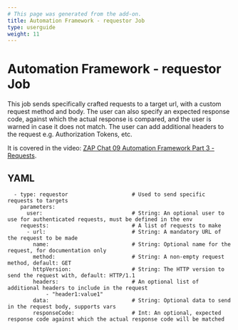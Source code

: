 ```yaml
---
# This page was generated from the add-on.
title: Automation Framework - requestor Job
type: userguide
weight: 11
---
```


# Automation Framework - requestor Job

This job sends specifically crafted requests to a target url, with a custom request method and body. The user can also specify an expected response code, against which the actual response is compared, and the user is warned in case it does not match. The user can add additional headers to the request e.g. Authorization Tokens, etc.


It is covered in the video: [ZAP Chat 09 Automation Framework Part 3 - Requests](https://youtu.be/4phnMy9iCPY).

## YAML

```
  - type: requestor                    # Used to send specific requests to targets
    parameters:
      user:                            # String: An optional user to use for authenticated requests, must be defined in the env
    requests:                          # A list of requests to make
      - url:                           # String: A mandatory URL of the request to be made
        name:                          # String: Optional name for the request, for documentation only
        method:                        # String: A non-empty request method, default: GET
        httpVersion:                   # String: The HTTP version to send the request with, default: HTTP/1.1
        headers:                       # An optional list of additional headers to include in the request
            - "header1:value1"
        data:                          # String: Optional data to send in the request body, supports vars
        responseCode:                  # Int: An optional, expected response code against which the actual response code will be matched
```
